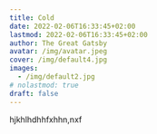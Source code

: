 ```yaml
---
title: Cold
date: 2022-02-06T16:33:45+02:00
lastmod: 2022-02-06T16:33:45+02:00
author: The Great Gatsby
avatar: /img/avatar.jpeg
cover: /img/default4.jpg
images:
  - /img/default2.jpg
# nolastmod: true
draft: false
---
```


hjkhlhdhhfxhhn,nxf
